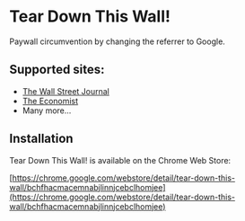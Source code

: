 # Tear Down This Wall!
Paywall circumvention by changing the referrer to Google.

## Supported sites:
* [The Wall Street Journal](http://www.wsj.com/)
* [The Economist](http://www.economist.com/)
* Many more...

## Installation
Tear Down This Wall! is available on the Chrome Web Store:

[https://chrome.google.com/webstore/detail/tear-down-this-wall/bchfhacmacemnabjlinnjcebclhomjee](https://chrome.google.com/webstore/detail/tear-down-this-wall/bchfhacmacemnabjlinnjcebclhomjee)
